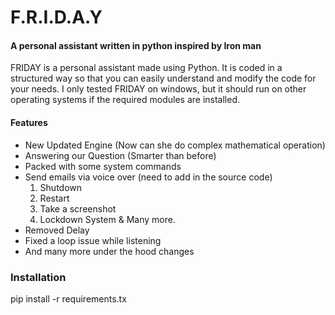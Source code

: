 # F.R.I.D.A.Y

#### A personal assistant written in python inspired by Iron man

 FRIDAY is a personal assistant made using Python. It is coded in a structured way so that you can easily 
 understand and modify the code for your needs. I only tested FRIDAY on windows, but it should run on other operating systems 
 if the required modules are installed.
 
#### Features
 - New Updated Engine (Now can she do complex mathematical operation)
 - Answering our Question (Smarter than before)
 - Packed with some system commands
 - Send emails via voice over (need to add in the source code)
    1. Shutdown
    2. Restart
    3. Take a screenshot
    4. Lockdown System
    & Many more.
 -  Removed Delay   
 - Fixed a loop issue while listening
 - And many more under the hood changes
 

### Installation 

 pip install -r requirements.tx
